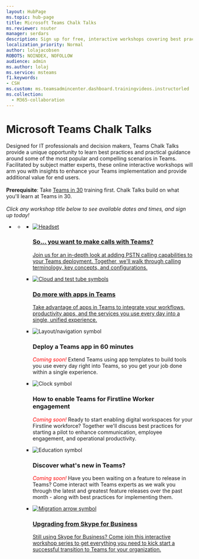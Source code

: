 ```yaml
---
layout: HubPage
ms.topic: hub-page
title: Microsoft Teams Chalk Talks
ms.reviewer: nsuter
manager: serdars
description: Sign up for free, interactive workshops covering best practices and practical guidance for rolling out some of the most popular Microsoft Teams features.
localization_priority: Normal
author: lolajacobsen
ROBOTS: NOINDEX, NOFOLLOW
audience: admin
ms.author: lolaj
ms.service: msteams
f1.keywords:
- CSH
ms.custom: ms.teamsadmincenter.dashboard.trainingvideos.instructorled
ms.collection: 
  - M365-collaboration
---
```


<div id="main" class="v2">
    <div class="container">
        <h1>Microsoft Teams Chalk Talks</h1>
           Designed for IT professionals and decision makers, Teams Chalk Talks provide a unique opportunity to learn best practices and practical guidance around some of the most popular and compelling scenarios in Teams. Facilitated by subject matter experts, these online interactive workshops will arm you with insights to enhance your Teams implementation and provide additional value for end users.<br><br>
           <strong>Prerequisite</strong>: Take <a href="https://aka.ms/Teamsin30"target="_blank">Teams in 30</a> training first. Chalk Talks build on what you'll learn at Teams in 30.<br><br>
           <i>Click any workshop title below to see available dates and times, and sign up today!</i>
        <ul class="pivots">
            <li>
                <a href="#home" data-linktype="self-bookmark"></a> 
                <ul id="home">
                    <li>
                        <a href="#home-all" data-linktype="self-bookmark"></a>
                        <ul id="home-all" class="panelContent cardsF cols cols3">        
    <li>
        <a href="https://aka.ms/ChalkTalkCalling"target="_blank">
        <div class="cardSize">
            <div class="cardPadding">
                <div class="card">
                    <div class="cardImageOuter">
                        <div class="cardImage">
                            <img src="https://docs.microsoft.com/office/media/icons/headset-teams.svg" alt="Headset" />
                        </div>
                    </div>
                    <div class="cardText">
                        <h3>So... you want to make calls with Teams?</h3>
                        <p>Join us for an in-depth look at adding PSTN calling capabilities to your Teams deployment. Together, we'll walk through calling terminology, key concepts, and configurations.</p>
                    </div>
                </div>
            </div>
        </div>
        </a>
    </li>
    <li>
        <a href="https://aka.ms/ChalkTalkApps"target="_blank">
        <div class="cardSize">
            <div class="cardPadding">
                <div class="card">
                    <div class="cardImageOuter">
                        <div class="cardImage">
                            <img src="https://docs.microsoft.com/office/media/icons/cloud-devtest-teams.svg" alt="Cloud and test tube symbols" />
                        </div>
                    </div>
                    <div class="cardText">
                        <h3>Do more with apps in Teams</h3>
                        <p>Take advantage of apps in Teams to integrate your workflows, productivity apps, and the services you use every day into a single, unified experience.</p>
                    </div>
                </div>
            </div>
        </div>
        </a>
    </li>
    <li>
        <div class="cardSize">
            <div class="cardPadding">
                <div class="card">
                    <div class="cardImageOuter">
                        <div class="cardImage">
                            <img src="https://docs.microsoft.com/office/media/icons/layout-navigation-teams.svg" alt="Layout/navigation symbol" />
                        </div>
                    </div>
                    <div class="cardText">
                        <h3>Deploy a Teams app in 60 minutes</h3>
                        <p><font color="red"><i>Coming soon!</i></font> Extend Teams using app templates to build tools you use every day right into Teams, so you get your job done within a single experience.</p>
                    </div>
                </div>
            </div>
        </div>
    </li>
    <li>
        <div class="cardSize">
            <div class="cardPadding">
                <div class="card">
                    <div class="cardImageOuter">
                        <div class="cardImage">
                            <img src="https://docs.microsoft.com/office/media/icons/clock-teams.svg" alt="Clock symbol" />
                        </div>
                    </div>
                    <div class="cardText">
                        <h3>How to enable Teams for Firstline Worker engagement</h3>
                        <p><font color="red"><i>Coming soon!</i></font> Ready to start enabling digital workspaces for your Firstline workforce? Together we'll discuss best practices for starting a pilot to enhance communication, employee engagement, and operational productivity.</p>
                    </div>
                </div>
            </div>
        </div>
    </li>
    <li>
        <div class="cardSize">
            <div class="cardPadding">
                <div class="card">
                    <div class="cardImageOuter">
                        <div class="cardImage">
                            <img src="https://docs.microsoft.com/office/media/icons/education-tutorial-teams.svg" alt="Education symbol" />
                        </div>
                    </div>
                    <div class="cardText">
                        <h3>Discover what's new in Teams?</h3>
                        <p><font color="red"><i>Coming soon!</i></font>  Have you been waiting on a feature to release in Teams? Come interact with Teams experts as we walk you through the latest and greatest feature releases over the past month - along with best practices for implementing them.</p>
                    </div>
                </div>
            </div>
        </div>
    </li>
    <li>
        <a href="https://aka.ms/SkypeToTeamsPlanning"target="_blank">
        <div class="cardSize">
            <div class="cardPadding">
                <div class="card">
                    <div class="cardImageOuter">
                        <div class="cardImage">
                            <img src="https://docs.microsoft.com/office/media/icons/migration-teams.svg" alt="Migration arrow symbol" />
                        </div>
                    </div>
                    <div class="cardText">
                        <h3>Upgrading from Skype for Business</h3>
                        <p>Still using Skype for Business? Come join this interactive workshop series to get everything you need to kick start a successful transition to Teams for your organization.</p>
                    </div>
                </div>
            </div>
        </div>
        </a>
    </li>
        </li>
    </ul>
    </div>
</div> 
